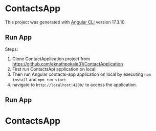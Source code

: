 # ContactsApp
This project was generated with [Angular CLI](https://github.com/angular/angular-cli) version 17.3.10.
## Run App
Steps:
   1. Clone ContactApplication project from https://github.com/eknathpokale31/ContactApplication
   2. First run ContactsApi application on local
   3. Then run Angular contacts-app application on local by executing `npm install` and `npm run start`
   4. navigate to `http://localhost:4200/` to access the application.
## Run App
# ContactsApp
